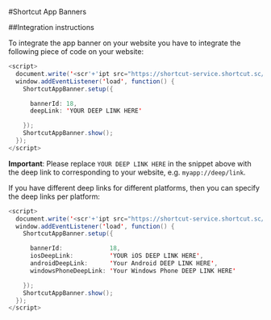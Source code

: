 #Shortcut App Banners

##Integration instructions

To integrate the app banner on your website you have to integrate the following piece of code on your website:

```java
<script>
  document.write('<scr'+'ipt src="https://shortcut-service.shortcut.sc/assets/app_banner.js"></scr'+'ipt>');
  window.addEventListener('load', function() {
    ShortcutAppBanner.setup({

      bannerId: 18,
      deepLink: 'YOUR DEEP LINK HERE'

    });
    ShortcutAppBanner.show();
  });
</script>

```

**Important**: Please replace `YOUR DEEP LINK HERE` in the snippet above with the deep link to corresponding to your website, e.g. `myapp://deep/link`.

If you have different deep links for different platforms, then you can specify the deep links per platform:

```java
<script>
  document.write('<scr'+'ipt src="https://shortcut-service.shortcut.sc/assets/app_banner.js"></scr'+'ipt>');
  window.addEventListener('load', function() {
    ShortcutAppBanner.setup({

      bannerId:             18,
      iosDeepLink:          'YOUR iOS DEEP LINK HERE',
      androidDeepLink:      'Your Android DEEP LINK HERE',
      windowsPhoneDeepLink: 'Your Windows Phone DEEP LINK HERE'

    });
    ShortcutAppBanner.show();
  });
</script>

```